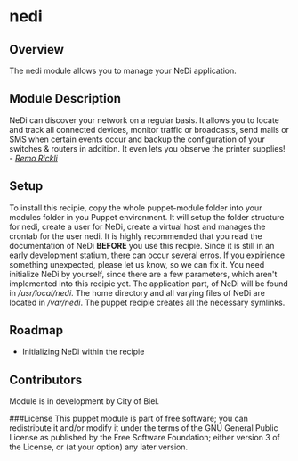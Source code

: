 nedi
====

Overview
--------
The nedi module allows you to manage your NeDi application.

Module Description
------------------
NeDi can discover your network on a regular basis. It allows you to locate and track all
connected devices, monitor traffic or broadcasts, send mails or SMS when certain events occur and backup the configuration of your switches & routers in addition. It even lets you observe the printer supplies! - [*Remo Rickli*](mailto:rickli@nedi.ch)

Setup
-----
To install this recipie, copy the whole puppet-module folder into your modules folder in you Puppet environment. It will setup the folder structure for nedi, create a user for NeDi, create a virtual host and manages the crontab for the user nedi.
It is highly recommended that you read the documentation of NeDi **BEFORE** you use this recipie. Since it is still in an early development statium, there can occur several erros. If you expirience something unexpected, please let us know, so we can fix it.
You need initialize NeDi by yourself, since there are a few parameters, which aren't implemented into this recipie yet. The application part, of NeDi will be found in */usr/local/nedi*. The home directory and  all varying files of NeDi are located in */var/nedi*. The puppet recipie creates all the necessary symlinks.

Roadmap
-------
* Initializing NeDi within the recipie


Contributors
------------
Module is in development by City of Biel.

###License
This puppet module is part of free software; you can redistribute it and/or modify
it under the terms of the GNU General Public License as published by
the Free Software Foundation; either version 3 of the License, or
(at your option) any later version.
